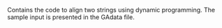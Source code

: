 Contains the code to align two strings using dynamic programming. The sample input is presented in the GAdata file.
